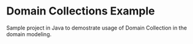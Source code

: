 # Domain Collections Example 

Sample project in Java to demostrate usage of Domain Collection in the domain modeling.

